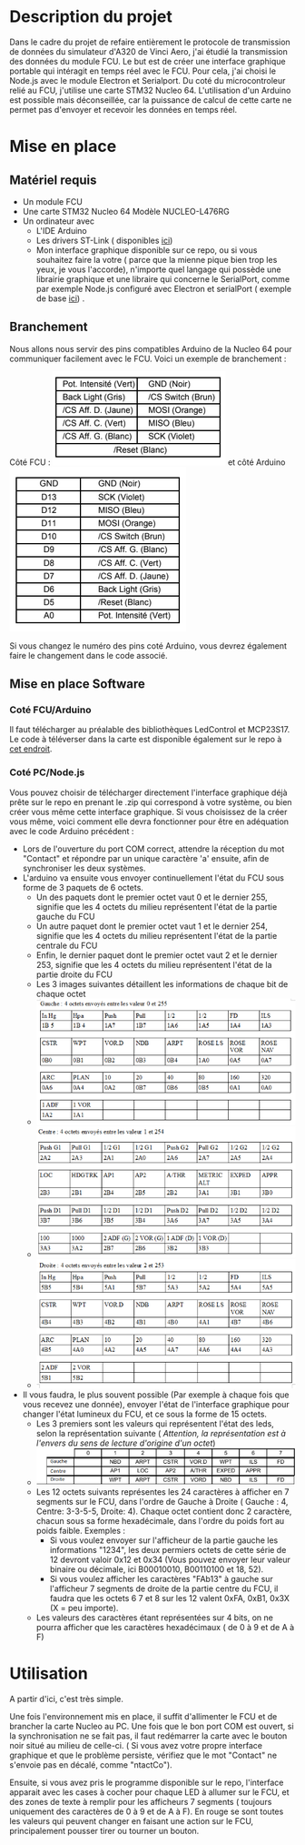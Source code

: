 # Description du projet

Dans le cadre du projet de refaire entièrement le protocole de transmission de données du simulateur d'A320 de Vinci Aero, j'ai étudié la transmission des données du module FCU. Le but est de créer une interface graphique portable qui intéragit en temps réel avec le FCU. Pour cela, j'ai choisi le Node.js avec le module Electron et Serialport. Du coté du microcontroleur relié au FCU, j'utilise une carte STM32 Nucleo 64. L'utilisation d'un Arduino est possible mais déconseillée, car la puissance de calcul de cette carte ne permet pas d'envoyer et recevoir les données en temps réel.

# Mise en place

## Matériel requis

* Un module FCU
* Une carte STM32 Nucleo 64 Modèle NUCLEO-L476RG
* Un ordinateur avec
	* L'IDE Arduino
	* Les drivers ST-Link ( disponibles [ici](http://www.st.com/en/development-tools/stsw-link008.html)) 
	* Mon interface graphique disponible sur ce repo, ou si vous souhaitez faire la votre ( parce que la mienne pique bien trop les yeux, je vous l'accorde), n'importe quel langage qui possède une librairie graphique et une libraire qui concerne le SerialPort, comme par exemple Node.js configuré avec Electron et serialPort ( exemple de base [ici](https://github.com/johnny-five-io/electron-serialport)) . 

## Branchement 

Nous allons nous servir des pins compatibles Arduino de la Nucleo 64 pour communiquer facilement avec le FCU. Voici un exemple de branchement : 

Côté FCU : ![Branchement FCU](Branchement_FCU.png) et côté Arduino ![Brancheemnt Arduino](Branchement_Arduino.png)

Si vous changez le numéro des pins coté Arduino, vous devrez également faire le changement dans le code associé.

## Mise en place Software

### Coté FCU/Arduino

Il faut télécharger au préalable des bibliothèques LedControl et MCP23S17.
Le code à téléverser dans la carte est disponible également sur le repo à [cet endroit](???).

### Coté PC/Node.js

Vous pouvez choisir de télécharger directement l'interface graphique déjà prête sur le repo en prenant le .zip qui correspond à votre système, ou bien créer vous même cette interface graphique.
Si vous choisissez de la créer vous même, voici comment elle devra fonctionner pour être en adéquation avec le code Arduino précédent :

* Lors de l'ouverture du port COM correct, attendre la réception du mot "Contact" et répondre par un unique caractère 'a' ensuite, afin de synchroniser les deux systèmes.
* L'arduino va ensuite vous envoyer continuellement l'état du FCU sous forme de 3 paquets de 6 octets.
	* Un des paquets dont le premier octet vaut 0 et le dernier 255, signifie que les 4 octets du milieu représentent l'état de la partie gauche du FCU
	* Un autre paquet dont le premier octet vaut 1 et le dernier 254, signifie que les 4 octets du milieu représentent l'état de la partie centrale du FCU
	* Enfin, le dernier paquet dont le premier octet vaut 2 et le dernier 253, signifie que les 4 octets du milieu représentent l'état de la partie droite du FCU
	* Les 3 images suivantes détaillent les informations de chaque bit de chaque octet
	* ![FCU gauche](FCU_gauche.png)
	* ![FCU centre](FCU_centre.png)
	* ![FCU droite](FCU_droite.png)
* Il vous faudra, le plus souvent possible (Par exemple à chaque fois que vous recevez une donnée), envoyer l'état de l'interface graphique pour changer l'état lumineux du FCU, et ce sous la forme de 15 octets.
	* Les 3 premiers sont les valeurs qui représentent l'état des leds, selon la représentation suivante ( _Attention, la représentation est à l'envers du sens de lecture d'origine d'un octet_)
	* ![FCU Leds](FCU_Leds.png)
	* Les 12 octets suivants représentes les 24 caractères à afficher en 7 segments sur le FCU, dans l'ordre de Gauche à Droite ( Gauche : 4, Centre: 3-3-5-5, Droite: 4). Chaque octet contient donc 2 caractère, chacun sous sa forme hexadécimale, dans l'ordre du poids fort au poids faible. Exemples :
		* Si vous voulez envoyer sur l'afficheur de la partie gauche les informations "1234", les deux permiers octets de cette série de 12 devront valoir 0x12 et 0x34 (Vous pouvez envoyer leur valeur binaire ou décimale, ici B00010010, B00110100 et 18, 52).
		* Si vous voulez afficher les caractères "FAb13" à gauche sur l'afficheur 7 segments de droite de la partie centre du FCU, il faudra que les octets 6 7 et 8 sur les 12 valent 0xFA, 0xB1, 0x3X (X = peu importe).
	* Les valeurs des caractères étant représentées sur 4 bits, on ne pourra afficher que les caractères hexadécimaux ( de 0 à 9 et de A à F)

# Utilisation

A partir d'ici, c'est très simple.

Une fois l'environnement mis en place, il suffit d'allimenter le FCU et de brancher la carte Nucleo au PC. Une fois que le bon port COM est ouvert, si la synchronisation ne se fait pas, il faut redémarrer la carte avec le bouton noir situé au milieu de celle-ci. ( Si vous avez votre propre interface graphique et que le problème persiste, vérifiez que le mot "Contact" ne s'envoie pas en décalé, comme "ntactCo").

Ensuite, si vous avez pris le programme disponible sur le repo, l'interface apparait avec les cases à cocher pour chaque LED à allumer sur le FCU, et des zones de texte à remplir pour les afficheurs 7 segments ( toujours uniquement des caractères de 0 à 9 et de A à F). En rouge se sont toutes les valeurs qui peuvent changer en faisant une action sur le FCU, principalement pousser tirer ou tourner un bouton.